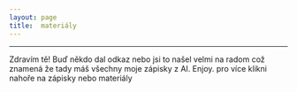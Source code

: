 ```yaml
---
layout: page
title:  materiály
---
```

-----
Zdravím tě! Buď někdo dal odkaz nebo jsi to našel velmi na radom což znamená že tady máš všechny moje zápisky z AI. Enjoy.
pro více klikni nahoře na zápisky nebo materiály